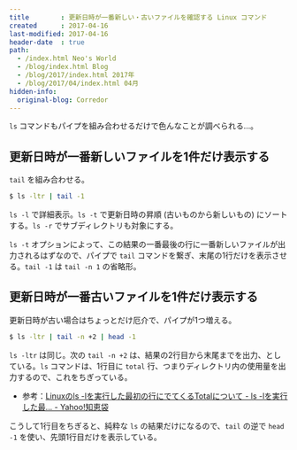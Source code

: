 ```yaml
---
title        : 更新日時が一番新しい・古いファイルを確認する Linux コマンド
created      : 2017-04-16
last-modified: 2017-04-16
header-date  : true
path:
  - /index.html Neo's World
  - /blog/index.html Blog
  - /blog/2017/index.html 2017年
  - /blog/2017/04/index.html 04月
hidden-info:
  original-blog: Corredor
---
```


`ls` コマンドもパイプを組み合わせるだけで色んなことが調べられる…。

## 更新日時が一番新しいファイルを1件だけ表示する

`tail` を組み合わせる。

```bash
$ ls -ltr | tail -1
```

`ls -l` で詳細表示。`ls -t` で更新日時の昇順 (古いものから新しいもの) にソートする。`ls -r` でサブディレクトリも対象にする。

`ls -t` オプションによって、この結果の一番最後の行に一番新しいファイルが出力されるはずなので、パイプで `tail` コマンドを繋ぎ、末尾の1行だけを表示させる。`tail -1` は `tail -n 1` の省略形。

## 更新日時が一番古いファイルを1件だけ表示する

更新日時が古い場合はちょっとだけ厄介で、パイプが1つ増える。

```bash
$ ls -ltr | tail -n +2 | head -1
```

`ls -ltr` は同じ。次の `tail -n +2` は、結果の2行目から末尾までを出力、としている。`ls` コマンドは、1行目に `total` 行、つまりディレクトリ内の使用量を出力するので、これをちぎっている。

- 参考：[Linuxのls -lを実行した最初の行にでてくるTotalについて - ls -lを実行した最... - Yahoo!知恵袋](https://detail.chiebukuro.yahoo.co.jp/qa/question_detail/q1312787298)

こうして1行目をちぎると、純粋な `ls` の結果だけになるので、`tail` の逆で `head -1` を使い、先頭1行目だけを表示している。
